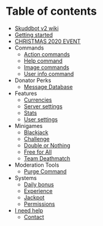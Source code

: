 # Table of contents

* [Skuddbot v2 wiki](README.md)
* [Getting started](getting-started.md)
* [CHRISTMAS 2020 EVENT](christmas-2020.md)
* Commands
    * [Action commands](/Commands/action-commands.md)
    * [Help command](/Commands/help-command.md)
    * [Image commands](/Commands/image-commands.md)
    * [User info command](/Commands/user-info-command.md)
* Donator Perks
    * [Message Database](/DonatorPerks/message-database.md)
* Features
    * [Currencies](/Features/currencies.md)
    * [Server settings](/Features/server-settings.md)
    * [Stats](/Features/stats.md)
    * [User settings](/Features/user-settings.md)
* Minigames
    * [Blackjack](/Minigames/blackjack.md)
    * [Challenge](/Minigames/challenge.md)
    * [Double or Nothing](/Minigames/double-or-nothing.md)
    * [Free for All](/Minigames/free-for-all.md)
    * [Team Deathmatch](/Minigames/team-deathmatch.md)
* Moderation Tools
    * [Purge Command](ModerationTools/purge.md)
* Systems
    * [Daily bonus](/Systems/daily-bonus.md)
    * [Experience](/Systems/experience.md)
    * [Jackpot](/Systems/jackpot.md)
    * [Permissions](/Systems/permissions.md)
* [I need help](/Help/i-need-help.md)
  * [Contact](/Help/contact.md)

